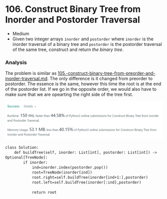 # 106. Construct Binary Tree from Inorder and Postorder Traversal

* Medium
* Given two integer arrays `inorder` and `postorder` where `inorder` is the inorder traversal of a binary tree and `postorder` is the postorder traversal of the same tree, construct and return _the binary tree_.

### Analysis&#x20;

The problem is similar as [105.-construct-binary-tree-from-preorder-and-inorder-traversal.md](105.-construct-binary-tree-from-preorder-and-inorder-traversal.md "mention"). The only difference is it changed from preorder to postorder. The essence is the same, however this time the root is at the end of the postorder list. If we go in the opposite order, we would also have to make sure that we are opearting the right side of the tree first.&#x20;

![](<../.gitbook/assets/image (15).png>)

```
class Solution:
    def buildTree(self, inorder: List[int], postorder: List[int]) -> Optional[TreeNode]:
        if inorder:
            ind=inorder.index(postorder.pop())
            root=TreeNode(inorder[ind])
            root.right=self.buildTree(inorder[ind+1:],postorder)
            root.left=self.buildTree(inorder[:ind],postorder)
            
            return root
```
